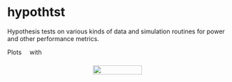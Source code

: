 # hypothtst
Hypothesis tests on various kinds of data and simulation routines for power and other performance metrics.

Plots <img src="/tex/c745b9b57c145ec5577b82542b2df546.svg?invert_in_darkmode&sanitize=true" align=middle width=10.57650494999999pt height=14.15524440000002pt/> with <img src="/tex/9b4428e475444d94aa4664c4bc9fef13.svg?invert_in_darkmode&sanitize=true" align=middle width=10.57650494999999pt height=22.831056599999986pt/>

<p align="center"><img src="/tex/124c9859cba90cbc7110912b2dc9f3e6.svg?invert_in_darkmode&sanitize=true" align=middle width=112.6296534pt height=20.922262349999997pt/></p>
